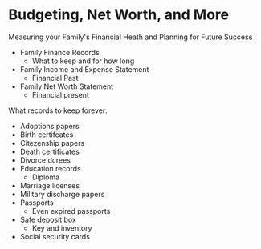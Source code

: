 # Budgeting, Net Worth, and More

Measuring your Family's Financial Heath and Planning for Future Success

- Family Finance Records
  - What to keep and for how long
- Family Income and Expense Statement
  - Financial Past
- Family Net Worth Statement
  - Financial present

What records to keep forever:

- Adoptions papers
- Birth certifcates
- Citezenship papers
- Death certificates
- Divorce dcrees
- Education records
  - Diploma
- Marriage licenses
- Military discharge papers
- Passports
  - Even expired passports
- Safe deposit box
  - Key and inventory
- Social security cards
